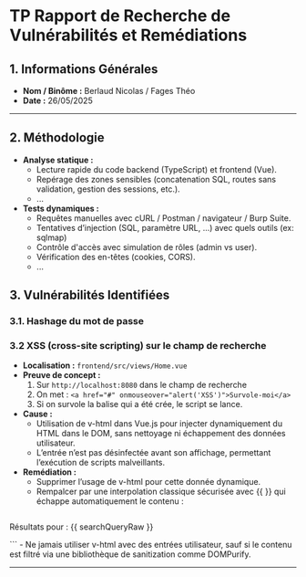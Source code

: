 # TP Rapport de Recherche de Vulnérabilités et Remédiations

## 1. Informations Générales
- **Nom / Binôme :**  Berlaud Nicolas / Fages Théo
- **Date :** 26/05/2025

---

## 2. Méthodologie
- **Analyse statique :**  
  - Lecture rapide du code backend (TypeScript) et frontend (Vue).  
  - Repérage des zones sensibles (concatenation SQL, routes sans validation, gestion des sessions, etc.).
  - ...
- **Tests dynamiques :**  
  - Requêtes manuelles avec cURL / Postman / navigateur / Burp Suite.  
  - Tentatives d’injection (SQL, paramètre URL, ...) avec quels outils (ex: sqlmap)
  - Contrôle d'accès avec simulation de rôles (admin vs user).  
  - Vérification des en-têtes (cookies, CORS).
  - ...

## 3. Vulnérabilités Identifiées

### 3.1. Hashage du mot de passe

### 3.2 XSS (cross-site scripting) sur le champ de recherche
- **Localisation :**  `frontend/src/views/Home.vue`
- **Preuve de concept :**
  1. Sur  `http://localhost:8080` dans le champ de recherche
  2. On met : `<a href="#" onmouseover="alert('XSS')">Survole-moi</a>`
  3. Si on survole la balise <a> qui a été crée, le script se lance.
- **Cause :**  
  - Utilisation de v-html dans Vue.js pour injecter dynamiquement du HTML dans le DOM, sans nettoyage ni échappement des données utilisateur.
  - L’entrée n’est pas désinfectée avant son affichage, permettant l’exécution de scripts malveillants.
- **Remédiation :**  
  - Supprimer l’usage de v-html pour cette donnée dynamique.
  - Rempalcer par une interpolation classique sécurisée avec {{ }} qui échappe automatiquement le contenu :  
    ```vue
<p v-if="searchQueryRaw">
Résultats pour : {{ searchQueryRaw }}
</p> 
```
  - Ne jamais utiliser v-html avec des entrées utilisateur, sauf si le contenu est filtré via une bibliothèque de sanitization comme DOMPurify.

---
